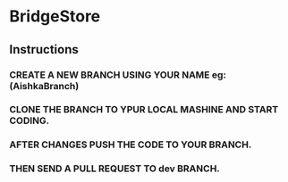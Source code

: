 # BridgeStore

## Instructions

### CREATE A NEW BRANCH USING YOUR NAME eg:(AishkaBranch)
### CLONE THE BRANCH TO YPUR LOCAL MASHINE AND START CODING.
### AFTER CHANGES PUSH THE CODE TO YOUR BRANCH.
### THEN SEND A PULL REQUEST TO dev BRANCH.
